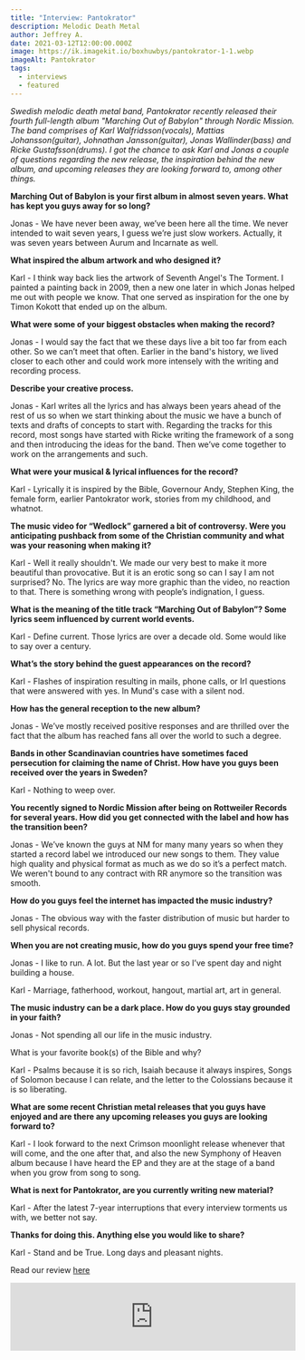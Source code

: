 ```yaml
---
title: "Interview: Pantokrator"
description: Melodic Death Metal
author: Jeffrey A.
date: 2021-03-12T12:00:00.000Z
image: https://ik.imagekit.io/boxhuwbys/pantokrator-1-1.webp
imageAlt: Pantokrator
tags:
  - interviews
  - featured
---
```

*Swedish melodic death metal band, Pantokrator recently released their fourth full-length album "Marching Out of Babylon" through Nordic Mission. The band comprises of Karl Walfridsson(vocals), Mattias Johansson(guitar), Johnathan Jansson(guitar), Jonas Wallinder(bass) and Ricke Gustafsson(drums). I got the chance to ask Karl and Jonas a couple of questions regarding the new release, the inspiration behind the new album, and upcoming releases they are looking forward to, among other things.*

**Marching Out of Babylon is your first album in almost seven years. What has kept you guys away for so long?**

Jonas - We have never been away, we’ve been here all the time. We never intended to wait seven years, I guess we’re just slow workers. Actually, it was seven years between Aurum and Incarnate as well.

**What inspired the album artwork and who designed it?**

Karl - I think way back lies the artwork of Seventh Angel's The Torment. I painted a painting back in 2009, then a new one later in which Jonas helped me out with people we know. That one served as inspiration for the one by Timon Kokott that ended up on the album.

**What were some of your biggest obstacles when making the record?**

Jonas - I would say the fact that we these days live a bit too far from each other. So we can’t meet that often. Earlier in the band's history, we lived closer to each other and could work more intensely with the writing and recording process.

**Describe your creative process.**

Jonas - Karl writes all the lyrics and has always been years ahead of the rest of us so when we start thinking about the music we have a bunch of texts and drafts of concepts to start with. Regarding the tracks for this record, most songs have started with Ricke writing the framework of a song and then introducing the ideas for the band. Then we’ve come together to work on the arrangements and such.

**What were your musical & lyrical influences for the record?**

Karl - Lyrically it is inspired by the Bible, Governour Andy, Stephen King, the female form, earlier Pantokrator work, stories from my childhood, and whatnot.

**The music video for “Wedlock” garnered a bit of controversy. Were you anticipating pushback from some of the Christian community and what was your reasoning when making it?**

Karl - Well it really shouldn't. We made our very best to make it more beautiful than provocative. But it is an erotic song so can I say I am not surprised? No. The lyrics are way more graphic than the video, no reaction to that. There is something wrong with people’s indignation, I guess.

**What is the meaning of the title track “Marching Out of Babylon”? Some lyrics seem influenced by current world events.**

Karl - Define current. Those lyrics are over a decade old. Some would like to say over a century.

**What’s the story behind the guest appearances on the record?**

Karl - Flashes of inspiration resulting in mails, phone calls, or Irl questions that were answered with yes. In Mund's case with a silent nod.

**How has the general reception to the new album?**

Jonas - We’ve mostly received positive responses and are thrilled over the fact that the album has reached fans all over the world to such a degree.

**Bands in other Scandinavian countries have sometimes faced persecution for claiming the name of Christ. How have you guys been received over the years in Sweden?**

Karl - Nothing to weep over.

**You recently signed to Nordic Mission after being on Rottweiler Records for several years. How did you get connected with the label and how has the transition been?**

Jonas - We’ve known the guys at NM for many many years so when they started a record label we introduced our new songs to them. They value high quality and physical format as much as we do so it’s a perfect match. We weren't bound to any contract with RR anymore so the transition was smooth.

**How do you guys feel the internet has impacted the music industry?**

Jonas - The obvious way with the faster distribution of music but harder to sell physical records.

**When you are not creating music, how do you guys spend your free time?**

Jonas - I like to run. A lot. But the last year or so I’ve spent day and night building a house.

Karl - Marriage, fatherhood, workout, hangout, martial art, art in general.

**The music industry can be a dark place. How do you guys stay grounded in your faith?**

Jonas - Not spending all our life in the music industry.

What is your favorite book(s) of the Bible and why?

Karl - Psalms because it is so rich, Isaiah because it always inspires, Songs of Solomon because I can relate, and the letter to the Colossians because it is so liberating.

**What are some recent Christian metal releases that you guys have enjoyed and are there any upcoming releases you guys are looking forward to?**

Karl - I look forward to the next Crimson moonlight release whenever that will come, and the one after that, and also the new Symphony of Heaven album because I have heard the EP and they are at the stage of a band when you grow from song to song.

**What is next for Pantokrator, are you currently writing new material?**

Karl - After the latest 7-year interruptions that every interview torments us with, we better not say.

**Thanks for doing this. Anything else you would like to share?**

Karl - Stand and be True. Long days and pleasant nights.

Read our review [here](https://beyondthegravemag.netlify.app/music-reviews/review-pantokrator-marching-out-of-babylon/)

<iframe style="border: 0; width: 100%; height: 120px;" src="https://bandcamp.com/EmbeddedPlayer/album=2394117014/size=large/bgcol=333333/linkcol=0f91ff/tracklist=false/artwork=small/transparent=true/" seamless><a href="https://officialpantokrator.bandcamp.com/album/marching-out-of-babylon-3">MARCHING OUT OF BABYLON by PANTOKRATOR</a></iframe>
